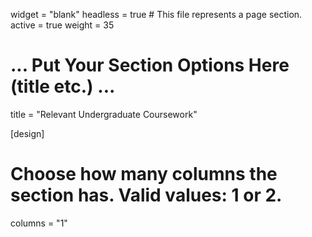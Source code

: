 widget = "blank"
headless = true  # This file represents a page section.
active = true
weight = 35

# ... Put Your Section Options Here (title etc.) ...
title = "Relevant Undergraduate Coursework"


[design]
  # Choose how many columns the section has. Valid values: 1 or 2.
  columns = "1"

